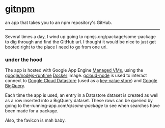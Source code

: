 # [git](http://git-scm.com)[npm](https://npmjs.org)
an app that takes you to an npm repository's GitHub.
- - -

Several times a day, I wind up going to npmjs.org/package/some-package to dig through and find the GitHub url. I thought it would be nice to just get booted right to the place I need to go from one url.

### under the hood
The app is hosted with Google App Engine [Managed VMs](https://cloud.google.com/appengine/docs/managed-vms), using the [google/nodejs-runtime](https://registry.hub.docker.com/u/google/nodejs-runtime) [Docker](https://docker.com/) image. [gcloud-node](https://github.com/GoogleCloudPlatform/gcloud-node) is used to interact connect to [Google Cloud Datastore](https://cloud.google.com/datastore/docs) (used as a [key-value store](https://github.com/stephenplusplus/gcloud-keystore)) and [Google BigQuery](https://cloud.google.com/bigquery/what-is-bigquery).

Each time the app is used, an entry in a Datastore dataset is created as well as a row inserted into a BigQuery dataset. These rows can be queried by going to the-running-app.com/q/_some-package_ to see when searches have been made for a package.

Also, the favicon is mah baby.
